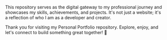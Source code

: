 This repository serves as the digital gateway to my professional journey and showcases my skills, achievements, and projects. 
It's not just a website; it's a reflection of who I am as a developer and creator.

Thank you for visiting my Personal Portfolio repository. Explore, enjoy, and let's connect to build something great together! 🌟
